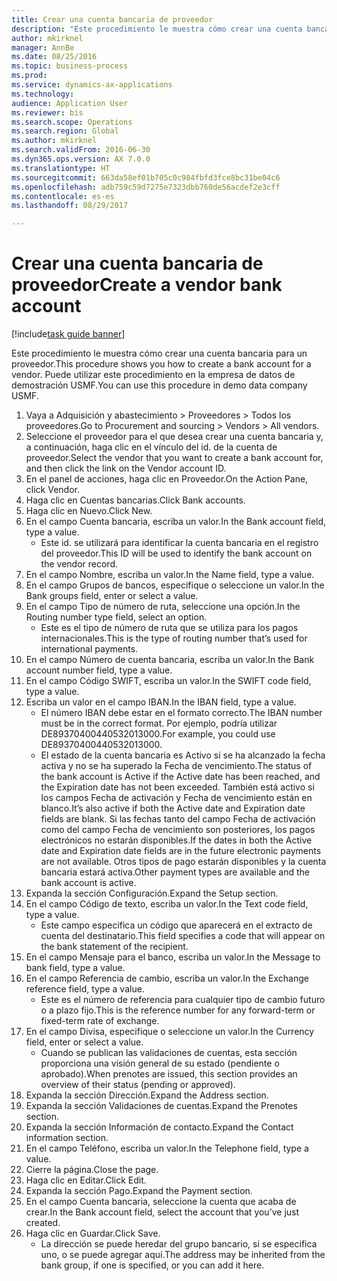 ```yaml
--- 
title: Crear una cuenta bancaria de proveedor
description: "Este procedimiento le muestra cómo crear una cuenta bancaria para un proveedor."
author: mkirknel
manager: AnnBe
ms.date: 08/25/2016
ms.topic: business-process
ms.prod: 
ms.service: dynamics-ax-applications
ms.technology: 
audience: Application User
ms.reviewer: bis
ms.search.scope: Operations
ms.search.region: Global
ms.author: mkirknel
ms.search.validFrom: 2016-06-30
ms.dyn365.ops.version: AX 7.0.0
ms.translationtype: HT
ms.sourcegitcommit: 663da58ef01b705c0c984fbfd3fce8bc31be04c6
ms.openlocfilehash: adb759c59d7275e7323dbb760de56acdef2e3cff
ms.contentlocale: es-es
ms.lasthandoff: 08/29/2017

---
```

# <a name="create-a-vendor-bank-account"></a><span data-ttu-id="73f2a-103">Crear una cuenta bancaria de proveedor</span><span class="sxs-lookup"><span data-stu-id="73f2a-103">Create a vendor bank account</span></span>

[!include[task guide banner](../../includes/task-guide-banner.md)]

<span data-ttu-id="73f2a-104">Este procedimiento le muestra cómo crear una cuenta bancaria para un proveedor.</span><span class="sxs-lookup"><span data-stu-id="73f2a-104">This procedure shows you how to create a bank account for a vendor.</span></span> <span data-ttu-id="73f2a-105">Puede utilizar este procedimiento en la empresa de datos de demostración USMF.</span><span class="sxs-lookup"><span data-stu-id="73f2a-105">You can use this procedure in demo data company USMF.</span></span>

1. <span data-ttu-id="73f2a-106">Vaya a Adquisición y abastecimiento > Proveedores > Todos los proveedores.</span><span class="sxs-lookup"><span data-stu-id="73f2a-106">Go to Procurement and sourcing > Vendors > All vendors.</span></span>
2. <span data-ttu-id="73f2a-107">Seleccione el proveedor para el que desea crear una cuenta bancaria y, a continuación, haga clic en el vínculo del id. de la cuenta de proveedor.</span><span class="sxs-lookup"><span data-stu-id="73f2a-107">Select the vendor that you want to create a bank account for, and then click the link on the Vendor account ID.</span></span>
3. <span data-ttu-id="73f2a-108">En el panel de acciones, haga clic en Proveedor.</span><span class="sxs-lookup"><span data-stu-id="73f2a-108">On the Action Pane, click Vendor.</span></span>
4. <span data-ttu-id="73f2a-109">Haga clic en Cuentas bancarias.</span><span class="sxs-lookup"><span data-stu-id="73f2a-109">Click Bank accounts.</span></span>
5. <span data-ttu-id="73f2a-110">Haga clic en Nuevo.</span><span class="sxs-lookup"><span data-stu-id="73f2a-110">Click New.</span></span>
6. <span data-ttu-id="73f2a-111">En el campo Cuenta bancaria, escriba un valor.</span><span class="sxs-lookup"><span data-stu-id="73f2a-111">In the Bank account field, type a value.</span></span>
    * <span data-ttu-id="73f2a-112">Este id. se utilizará para identificar la cuenta bancaria en el registro del proveedor.</span><span class="sxs-lookup"><span data-stu-id="73f2a-112">This ID will be used to identify the bank account on the vendor record.</span></span>  
7. <span data-ttu-id="73f2a-113">En el campo Nombre, escriba un valor.</span><span class="sxs-lookup"><span data-stu-id="73f2a-113">In the Name field, type a value.</span></span>
8. <span data-ttu-id="73f2a-114">En el campo Grupos de bancos, especifique o seleccione un valor.</span><span class="sxs-lookup"><span data-stu-id="73f2a-114">In the Bank groups field, enter or select a value.</span></span>
9. <span data-ttu-id="73f2a-115">En el campo Tipo de número de ruta, seleccione una opción.</span><span class="sxs-lookup"><span data-stu-id="73f2a-115">In the Routing number type field, select an option.</span></span>
    * <span data-ttu-id="73f2a-116">Este es el tipo de número de ruta que se utiliza para los pagos internacionales.</span><span class="sxs-lookup"><span data-stu-id="73f2a-116">This is the type of routing number that’s used for international payments.</span></span>  
10. <span data-ttu-id="73f2a-117">En el campo Número de cuenta bancaria, escriba un valor.</span><span class="sxs-lookup"><span data-stu-id="73f2a-117">In the Bank account number field, type a value.</span></span>
11. <span data-ttu-id="73f2a-118">En el campo Código SWIFT, escriba un valor.</span><span class="sxs-lookup"><span data-stu-id="73f2a-118">In the SWIFT code field, type a value.</span></span>
12. <span data-ttu-id="73f2a-119">Escriba un valor en el campo IBAN.</span><span class="sxs-lookup"><span data-stu-id="73f2a-119">In the IBAN field, type a value.</span></span>
    * <span data-ttu-id="73f2a-120">El número IBAN debe estar en el formato correcto.</span><span class="sxs-lookup"><span data-stu-id="73f2a-120">The IBAN number must be in the correct format.</span></span> <span data-ttu-id="73f2a-121">Por ejemplo, podría utilizar DE89370400440532013000.</span><span class="sxs-lookup"><span data-stu-id="73f2a-121">For example, you could use DE89370400440532013000.</span></span>  
    * <span data-ttu-id="73f2a-122">El estado de la cuenta bancaria es Activo si se ha alcanzado la fecha activa y no se ha superado la Fecha de vencimiento.</span><span class="sxs-lookup"><span data-stu-id="73f2a-122">The status of the bank account is Active if the Active date has been reached, and the Expiration date has not been exceeded.</span></span> <span data-ttu-id="73f2a-123">También está activo si los campos Fecha de activación y Fecha de vencimiento están en blanco.</span><span class="sxs-lookup"><span data-stu-id="73f2a-123">It’s also active if both the Active date and Expiration date fields are blank.</span></span> <span data-ttu-id="73f2a-124">Si las fechas tanto del campo Fecha de activación como del campo Fecha de vencimiento son posteriores, los pagos electrónicos no estarán disponibles.</span><span class="sxs-lookup"><span data-stu-id="73f2a-124">If the dates in both the Active date and Expiration date fields are in the future electronic payments are not available.</span></span> <span data-ttu-id="73f2a-125">Otros tipos de pago estarán disponibles y la cuenta bancaria estará activa.</span><span class="sxs-lookup"><span data-stu-id="73f2a-125">Other payment types are available and the bank account is active.</span></span>  
13. <span data-ttu-id="73f2a-126">Expanda la sección Configuración.</span><span class="sxs-lookup"><span data-stu-id="73f2a-126">Expand the Setup section.</span></span>
14. <span data-ttu-id="73f2a-127">En el campo Código de texto, escriba un valor.</span><span class="sxs-lookup"><span data-stu-id="73f2a-127">In the Text code field, type a value.</span></span>
    * <span data-ttu-id="73f2a-128">Este campo especifica un código que aparecerá en el extracto de cuenta del destinatario.</span><span class="sxs-lookup"><span data-stu-id="73f2a-128">This field specifies a code that will appear on the bank statement of the recipient.</span></span>  
15. <span data-ttu-id="73f2a-129">En el campo Mensaje para el banco, escriba un valor.</span><span class="sxs-lookup"><span data-stu-id="73f2a-129">In the Message to bank field, type a value.</span></span>
16. <span data-ttu-id="73f2a-130">En el campo Referencia de cambio, escriba un valor.</span><span class="sxs-lookup"><span data-stu-id="73f2a-130">In the Exchange reference field, type a value.</span></span>
    * <span data-ttu-id="73f2a-131">Este es el número de referencia para cualquier tipo de cambio futuro o a plazo fijo.</span><span class="sxs-lookup"><span data-stu-id="73f2a-131">This is the reference number for any forward-term or fixed-term rate of exchange.</span></span>  
17. <span data-ttu-id="73f2a-132">En el campo Divisa, especifique o seleccione un valor.</span><span class="sxs-lookup"><span data-stu-id="73f2a-132">In the Currency field, enter or select a value.</span></span>
    * <span data-ttu-id="73f2a-133">Cuando se publican las validaciones de cuentas, esta sección proporciona una visión general de su estado (pendiente o aprobado).</span><span class="sxs-lookup"><span data-stu-id="73f2a-133">When prenotes are issued, this section provides an overview of their status (pending or approved).</span></span>  
18. <span data-ttu-id="73f2a-134">Expanda la sección Dirección.</span><span class="sxs-lookup"><span data-stu-id="73f2a-134">Expand the Address section.</span></span>
19. <span data-ttu-id="73f2a-135">Expanda la sección Validaciones de cuentas.</span><span class="sxs-lookup"><span data-stu-id="73f2a-135">Expand the Prenotes section.</span></span>
20. <span data-ttu-id="73f2a-136">Expanda la sección Información de contacto.</span><span class="sxs-lookup"><span data-stu-id="73f2a-136">Expand the Contact information section.</span></span>
21. <span data-ttu-id="73f2a-137">En el campo Teléfono, escriba un valor.</span><span class="sxs-lookup"><span data-stu-id="73f2a-137">In the Telephone field, type a value.</span></span>
22. <span data-ttu-id="73f2a-138">Cierre la página.</span><span class="sxs-lookup"><span data-stu-id="73f2a-138">Close the page.</span></span>
23. <span data-ttu-id="73f2a-139">Haga clic en Editar.</span><span class="sxs-lookup"><span data-stu-id="73f2a-139">Click Edit.</span></span>
24. <span data-ttu-id="73f2a-140">Expanda la sección Pago.</span><span class="sxs-lookup"><span data-stu-id="73f2a-140">Expand the Payment section.</span></span>
25. <span data-ttu-id="73f2a-141">En el campo Cuenta bancaria, seleccione la cuenta que acaba de crear.</span><span class="sxs-lookup"><span data-stu-id="73f2a-141">In the Bank  account field, select the account that you’ve just created.</span></span>
26. <span data-ttu-id="73f2a-142">Haga clic en Guardar.</span><span class="sxs-lookup"><span data-stu-id="73f2a-142">Click Save.</span></span>
    * <span data-ttu-id="73f2a-143">La dirección se puede heredar del grupo bancario, si se especifica uno, o se puede agregar aquí.</span><span class="sxs-lookup"><span data-stu-id="73f2a-143">The address may be inherited from the bank group, if one is specified, or you can add it here.</span></span>  


